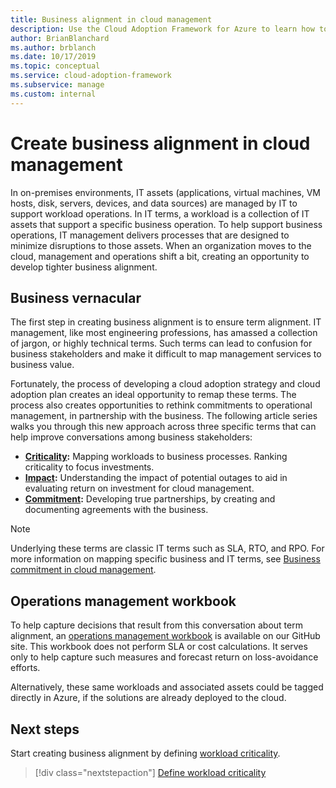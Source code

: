 ```yaml
---
title: Business alignment in cloud management
description: Use the Cloud Adoption Framework for Azure to learn how to better manage your cloud operations and develop tighter business alignment.
author: BrianBlanchard
ms.author: brblanch
ms.date: 10/17/2019
ms.topic: conceptual
ms.service: cloud-adoption-framework
ms.subservice: manage
ms.custom: internal
---
```


# Create business alignment in cloud management

In on-premises environments, IT assets (applications, virtual machines, VM hosts, disk, servers, devices, and data sources) are managed by IT to support workload operations. In IT terms, a workload is a collection of IT assets that support a specific business operation. To help support business operations, IT management delivers processes that are designed to minimize disruptions to those assets. When an organization moves to the cloud, management and operations shift a bit, creating an opportunity to develop tighter business alignment.

## Business vernacular

The first step in creating business alignment is to ensure term alignment. IT management, like most engineering professions, has amassed a collection of jargon, or highly technical terms. Such terms can lead to confusion for business stakeholders and make it difficult to map management services to business value.

Fortunately, the process of developing a cloud adoption strategy and cloud adoption plan creates an ideal opportunity to remap these terms. The process also creates opportunities to rethink commitments to operational management, in partnership with the business. The following article series walks you through this new approach across three specific terms that can help improve conversations among business stakeholders:

- **[Criticality](./criticality.md):** Mapping workloads to business processes. Ranking criticality to focus investments.
- **[Impact](./impact.md):** Understanding the impact of potential outages to aid in evaluating return on investment for cloud management.
- **[Commitment](./commitment.md):** Developing true partnerships, by creating and documenting agreements with the business.

> [!NOTE]
> Underlying these terms are classic IT terms such as SLA, RTO, and RPO. For more information on mapping specific business and IT terms, see [Business commitment in cloud management](./commitment.md).

## Operations management workbook

To help capture decisions that result from this conversation about term alignment, an [operations management workbook](https://raw.githubusercontent.com/Microsoft/CloudAdoptionFramework/master/manage/opsmanagementworkbook.xlsx) is available on our GitHub site. This workbook does not perform SLA or cost calculations. It serves only to help capture such measures and forecast return on loss-avoidance efforts.

Alternatively, these same workloads and associated assets could be tagged directly in Azure, if the solutions are already deployed to the cloud.

## Next steps

Start creating business alignment by defining [workload criticality](./criticality.md).

> [!div class="nextstepaction"]
> [Define workload criticality](./criticality.md)
